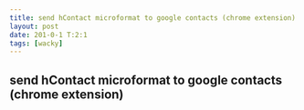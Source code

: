 ```yaml
---
title: send hContact microformat to google contacts (chrome extension)
layout: post
date: 201-0-1 T:2:1
tags: [wacky]
---
```

## send hContact microformat to google contacts (chrome extension)

